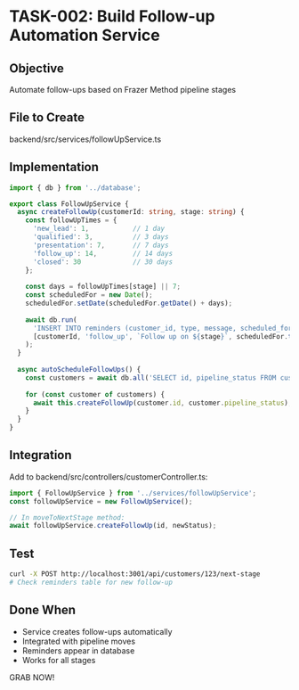 # TASK-002: Build Follow-up Automation Service

## Objective
Automate follow-ups based on Frazer Method pipeline stages

## File to Create
backend/src/services/followUpService.ts

## Implementation
```typescript
import { db } from '../database';

export class FollowUpService {
  async createFollowUp(customerId: string, stage: string) {
    const followUpTimes = {
      'new_lead': 1,           // 1 day
      'qualified': 3,          // 3 days
      'presentation': 7,       // 7 days
      'follow_up': 14,         // 14 days
      'closed': 30             // 30 days
    };
    
    const days = followUpTimes[stage] || 7;
    const scheduledFor = new Date();
    scheduledFor.setDate(scheduledFor.getDate() + days);
    
    await db.run(
      'INSERT INTO reminders (customer_id, type, message, scheduled_for) VALUES (?, ?, ?, ?)',
      [customerId, 'follow_up', `Follow up on ${stage}`, scheduledFor.toISOString()]
    );
  }
  
  async autoScheduleFollowUps() {
    const customers = await db.all('SELECT id, pipeline_status FROM customers WHERE pipeline_status != "closed"');
    
    for (const customer of customers) {
      await this.createFollowUp(customer.id, customer.pipeline_status);
    }
  }
}
```

## Integration
Add to backend/src/controllers/customerController.ts:
```typescript
import { FollowUpService } from '../services/followUpService';
const followUpService = new FollowUpService();

// In moveToNextStage method:
await followUpService.createFollowUp(id, newStatus);
```

## Test
```bash
curl -X POST http://localhost:3001/api/customers/123/next-stage
# Check reminders table for new follow-up
```

## Done When
- Service creates follow-ups automatically
- Integrated with pipeline moves
- Reminders appear in database
- Works for all stages

GRAB NOW!
